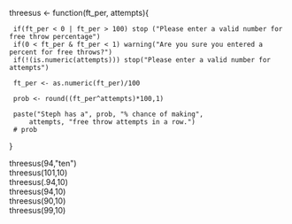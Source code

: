 threesus <- function(ft_per, attempts){

     if(ft_per < 0 | ft_per > 100) stop ("Please enter a valid number for free throw percentage")
     if(0 < ft_per & ft_per < 1) warning("Are you sure you entered a percent for free throws?")
     if(!(is.numeric(attempts))) stop("Please enter a valid number for attempts")
     
     ft_per <- as.numeric(ft_per)/100
     
     prob <- round((ft_per^attempts)*100,1)
     
     paste("Steph has a", prob, "% chance of making",
         attempts, "free throw attempts in a row.")
     # prob
}

threesus(94,"ten")  
threesus(101,10)  
threesus(.94,10)  
threesus(94,10)  
threesus(90,10)  
threesus(99,10)